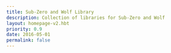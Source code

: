 ```yaml
---
title: Sub-Zero and Wolf Library
description: Collection of libraries for Sub-Zero and Wolf
layout: homepage-v2.hbt
priority: 0.9
date: 2016-05-01
permalink: false
---
```

